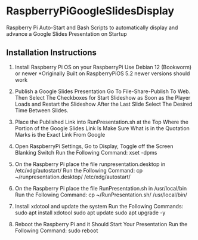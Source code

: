 # RaspberryPiGoogleSlidesDisplay
Raspberry Pi Auto-Start and Bash Scripts to automatically display and advance a Google Slides Presentation on Startup

## Installation Instructions

1. Install Raspberry Pi OS on your RaspberryPi
    Use Debian 12 (Bookworm) or newer
    *Originally Built on RaspberryPiOS 5.2 newer versions should work

1. Publish a Google Slides Presentation
    Go To File-Share-Publish To Web.
    Then Select The Checkboxes for Start Slideshow as Soon as the Player Loads and Restart the Slideshow After the Last Slide
    Select The Desired Time Between Slides.

1. Place the Published Link into RunPresentation.sh at the Top Where the Portion of the Google Slides Link Is
    Make Sure What is in the Quotation Marks is the Exact Link From Google

1. Open RaspberryPi Settings, Go to Display, Toggle off the Screen Blanking Switch
    Run the Following Command:
        xset -dpms

1. On the Raspberry Pi place the file runpresentation.desktop in /etc/xdg/autostart/
    Run the Following Command:
        cp ~/runpresentation.desktop/ /etc/xdg/autostart/

1. On the Raspberry Pi place the file RunPresentation.sh in /usr/local/bin
    Run the Following Command:
        cp ~/RunPresentation.sh/ /usr/local/bin/

1. Install xdotool and update the system
    Run the Following Commands:
        sudo apt install xdotool
        sudo apt update
        sudo apt upgrade -y

1. Reboot the Raspberry Pi and it Should Start Your Presentation
    Run the Following Command:
        sudo reboot